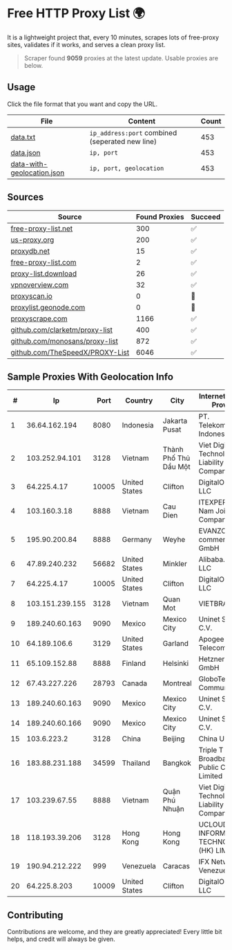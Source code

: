 
# Free HTTP Proxy List 🌍

It is a lightweight project that, every 10 minutes, scrapes lots of free-proxy sites, validates if it works, and serves a clean proxy list.


> Scraper found **9059** proxies at the latest update. Usable proxies are below.

## Usage

Click the file format that you want and copy the URL.


|File|Content|Count|
|----|-------|-----|
|[data.txt](https://raw.githubusercontent.com/themiralay/Proxy-List-World/master/data.txt)|`ip_address:port` combined (seperated new line)|453|
|[data.json](https://raw.githubusercontent.com/themiralay/Proxy-List-World/master/data.json)|`ip, port`|453|
|[data-with-geolocation.json](https://raw.githubusercontent.com/themiralay/Proxy-List-World/master/data-with-geolocation.json)|`ip, port, geolocation`|453|

## Sources

|Source|Found Proxies|Succeed|
|------|-------------|-------|
|[free-proxy-list.net](https://free-proxy-list.net)|300|✅|
|[us-proxy.org](https://www.us-proxy.org)|200|✅|
|[proxydb.net](http://proxydb.net)|15|✅|
|[free-proxy-list.com](https://free-proxy-list.com/?page=&port=&type%5B%5D=http&type%5B%5D=https&up_time=0&search=Search)|2|✅|
|[proxy-list.download](https://www.proxy-list.download/HTTP)|26|✅|
|[vpnoverview.com](https://vpnoverview.com/privacy/anonymous-browsing/free-proxy-servers)|32|✅|
|[proxyscan.io](https://www.proxyscan.io)|0|🚫|
|[proxylist.geonode.com](https://proxylist.geonode.com/api/proxy-list?limit=300&page=1&sort_by=lastChecked&sort_type=desc&protocols=http,https)|0|🚫|
|[proxyscrape.com](https://api.proxyscrape.com/v2/?request=displayproxies&protocol=http&timeout=10000&country=all&ssl=all&anonymity=all)|1166|✅|
|[github.com/clarketm/proxy-list](https://raw.githubusercontent.com/clarketm/proxy-list/master/proxy-list-raw.txt)|400|✅|
|[github.com/monosans/proxy-list](https://raw.githubusercontent.com/monosans/proxy-list/main/proxies/http.txt)|872|✅|
|[github.com/TheSpeedX/PROXY-List](https://raw.githubusercontent.com/TheSpeedX/PROXY-List/master/http.txt)|6046|✅|


## Sample Proxies With Geolocation Info

|#|Ip|Port|Country|City|Internet Service Provider|
|-|--|----|-------|----|-------------------------|
|1|36.64.162.194|8080|Indonesia|Jakarta Pusat|PT. Telekomunikasi Indonesia|
|2|103.252.94.101|3128|Vietnam|Thành Phố Thủ Dầu Một|Viet Digital Technology Liability Company|
|3|64.225.4.17|10005|United States|Clifton|DigitalOcean, LLC|
|4|103.160.3.18|8888|Vietnam|Cau Dien|ITEXPERT Viet Nam Joint Stock Company|
|5|195.90.200.84|8888|Germany|Weyhe|EVANZO e-commerce GmbH|
|6|47.89.240.232|56682|United States|Minkler|Alibaba.com LLC|
|7|64.225.4.17|10005|United States|Clifton|DigitalOcean, LLC|
|8|103.151.239.155|3128|Vietnam|Quan Mot|VIETBRANDS|
|9|189.240.60.163|9090|Mexico|Mexico City|Uninet S.A. de C.V.|
|10|64.189.106.6|3129|United States|Garland|Apogee Telecom Inc.|
|11|65.109.152.88|8888|Finland|Helsinki|Hetzner Online GmbH|
|12|67.43.227.226|28793|Canada|Montreal|GloboTech Communications|
|13|189.240.60.163|9090|Mexico|Mexico City|Uninet S.A. de C.V.|
|14|189.240.60.166|9090|Mexico|Mexico City|Uninet S.A. de C.V.|
|15|103.6.223.2|3128|China|Beijing|China Unicom|
|16|183.88.231.188|34599|Thailand|Bangkok|Triple T Broadband Public Company Limited|
|17|103.239.67.55|8888|Vietnam|Quận Phú Nhuận|Viet Digital Technology Liability Company|
|18|118.193.39.206|3128|Hong Kong|Hong Kong|UCLOUD INFORMATION TECHNOLOGY (HK) LIMITED|
|19|190.94.212.222|999|Venezuela|Caracas|IFX Networks Venezuela C.A.|
|20|64.225.8.203|10009|United States|Clifton|DigitalOcean, LLC|



## Contributing

Contributions are welcome, and they are greatly appreciated! Every
little bit helps, and credit will always be given.

